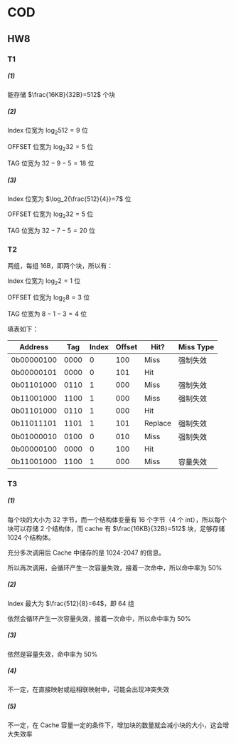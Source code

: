 # COD

## HW8

### T1

##### (1)

能存储 $\frac{16KB}{32B}=512$ 个块

##### (2)

Index 位宽为 $\log_2{512}=9$ 位

OFFSET 位宽为 $\log_2{32}=5$ 位

TAG 位宽为 $32-9-5=18$ 位

##### (3)

Index 位宽为 $\log_2{\frac{512}{4}}=7$ 位

OFFSET 位宽为 $\log_2{32}=5$ 位

TAG 位宽为 $32-7-5=20$ 位

### T2

两组，每组 16B，即两个块，所以有：

Index 位宽为 $\log_2{2}=1$ 位

OFFSET 位宽为 $\log_2{8}=3$ 位

TAG 位宽为 $8-1-3=4$ 位

填表如下：

| Address    | Tag  | Index | Offset | Hit?    | Miss Type |
| ---------- | ---- | ----- | ------ | ------- | --------- |
| 0b00000100 | 0000 | 0     | 100    | Miss    | 强制失效  |
| 0b00000101 | 0000 | 0     | 101    | Hit     |           |
| 0b01101000 | 0110 | 1     | 000    | Miss    | 强制失效  |
| 0b11001000 | 1100 | 1     | 000    | Miss    | 强制失效  |
| 0b01101000 | 0110 | 1     | 000    | Hit     |           |
| 0b11011101 | 1101 | 1     | 101    | Replace | 强制失效  |
| 0b01000010 | 0100 | 0     | 010    | Miss    | 强制失效  |
| 0b00000100 | 0000 | 0     | 100    | Hit     |           |
| 0b11001000 | 1100 | 1     | 000    | Miss    | 容量失效  |

### T3

##### (1)

每个块的大小为 32 字节，而一个结构体变量有 16 个字节（4 个 int），所以每个块可以存储 2 个结构体，而 cache 有 $\frac{16KB}{32B}=512$ 块，足够存储 1024 个结构体。

充分多次调用后 Cache 中储存的是 1024-2047 的信息。

所以再次调用，会循环产生一次容量失效，接着一次命中，所以命中率为 $50\%$

##### (2)

Index 最大为 $\frac{512}{8}=64$，即 64 组

依然会循环产生一次容量失效，接着一次命中，所以命中率为 $50\%$

##### (3)

依然是容量失效，命中率为 50%

##### (4)

不一定，在直接映射或组相联映射中，可能会出现冲突失效

##### (5)

不一定，在 Cache 容量一定的条件下，增加块的数量就会减小块的大小，这会增大失效率
